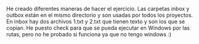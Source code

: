 He creado diferentes maneras de hacer el ejercicio.
Las carpetas inbox y outbox están en el mismo directorio y son usadas por todos los proyectos.
En inbox hay dos archivos 1.txt y 2.txt que tienen texto y son los que se copian.
He puesto check para que se pueda ejecutar en Windows por las rutas, pero no he probado si funciona ya que no tengo windows :)
